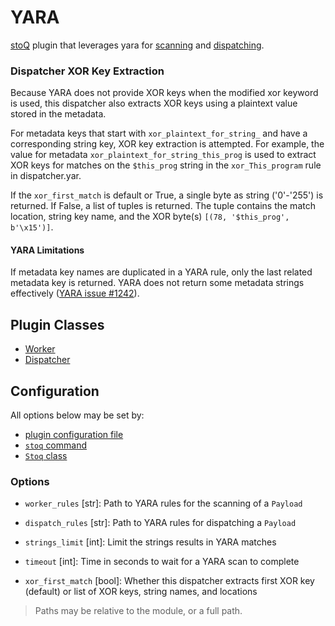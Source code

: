 # YARA

[stoQ](https://stoq-framework.readthedocs.io/en/latest/index.html) plugin that leverages yara for [scanning](https://stoq-framework.readthedocs.io/en/latest/dev/workers.html) and [dispatching](https://stoq-framework.readthedocs.io/en/latest/dev/dispatchers.html).

### Dispatcher XOR Key Extraction
Because YARA does not provide XOR keys when the modified xor keyword is used, this dispatcher also extracts XOR keys using a plaintext value stored in the metadata.

For metadata keys that start with `xor_plaintext_for_string_` and have a corresponding string key, XOR key extraction is attempted. 
For example, the value for metadata `xor_plaintext_for_string_this_prog` is used to extract XOR keys for matches on the `$this_prog` string in the `xor_This_program` rule in dispatcher.yar.

If the `xor_first_match` is default or True, a single byte as string ('0'-'255') is returned. 
If False, a list of tuples is returned. The tuple contains the match location, string key name, and the XOR byte(s) 
`[(78, '$this_prog', b'\x15')]`.

#### YARA Limitations
If metadata key names are duplicated in a YARA rule, only the last related metadata key is returned. 
YARA does not return some metadata strings effectively ([YARA issue #1242](https://github.com/VirusTotal/yara/issues/1242)).

## Plugin Classes

- [Worker](https://stoq-framework.readthedocs.io/en/latest/dev/workers.html)
- [Dispatcher](https://stoq-framework.readthedocs.io/en/latest/dev/dispatchers.html)

## Configuration

All options below may be set by:

- [plugin configuration file](https://stoq-framework.readthedocs.io/en/latest/dev/plugin_overview.html#configuration)
- [`stoq` command](https://stoq-framework.readthedocs.io/en/latest/gettingstarted.html#plugin-options)
- [`Stoq` class](https://stoq-framework.readthedocs.io/en/latest/dev/core.html?highlight=plugin_opts#using-providers)

### Options

- `worker_rules` [str]: Path to YARA rules for the scanning of a `Payload`

- `dispatch_rules` [str]: Path to YARA rules for dispatching a `Payload`

- `strings_limit` [int]: Limit the strings results in YARA matches

- `timeout` [int]: Time in seconds to wait for a YARA scan to complete

- `xor_first_match` [bool]: Whether this dispatcher extracts first XOR key (default) or list of XOR keys, string names, and locations

> Paths may be relative to the module, or a full path.
